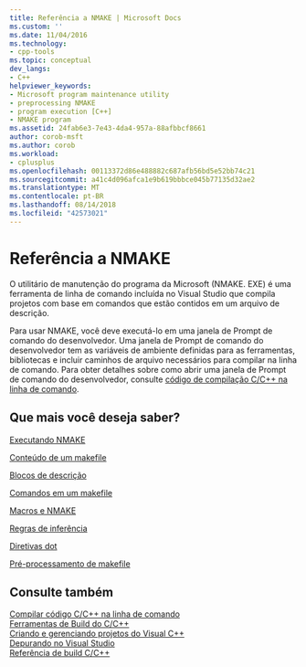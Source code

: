 ```yaml
---
title: Referência a NMAKE | Microsoft Docs
ms.custom: ''
ms.date: 11/04/2016
ms.technology:
- cpp-tools
ms.topic: conceptual
dev_langs:
- C++
helpviewer_keywords:
- Microsoft program maintenance utility
- preprocessing NMAKE
- program execution [C++]
- NMAKE program
ms.assetid: 24fab6e3-7e43-4da4-957a-88afbbcf8661
author: corob-msft
ms.author: corob
ms.workload:
- cplusplus
ms.openlocfilehash: 00113372d86e488882c687afb56bd5e52bb74c21
ms.sourcegitcommit: a41c4d096afca1e9b619bbbce045b77135d32ae2
ms.translationtype: MT
ms.contentlocale: pt-BR
ms.lasthandoff: 08/14/2018
ms.locfileid: "42573021"
---
```

# <a name="nmake-reference"></a>Referência a NMAKE
O utilitário de manutenção do programa da Microsoft (NMAKE. EXE) é uma ferramenta de linha de comando incluída no Visual Studio que compila projetos com base em comandos que estão contidos em um arquivo de descrição.  
  
 Para usar NMAKE, você deve executá-lo em uma janela de Prompt de comando do desenvolvedor. Uma janela de Prompt de comando do desenvolvedor tem as variáveis de ambiente definidas para as ferramentas, bibliotecas e incluir caminhos de arquivo necessários para compilar na linha de comando. Para obter detalhes sobre como abrir uma janela de Prompt de comando do desenvolvedor, consulte [código de compilação C/C++ na linha de comando](../build/building-on-the-command-line.md).  
  
## <a name="what-do-you-want-to-know-more-about"></a>Que mais você deseja saber?  
 [Executando NMAKE](../build/running-nmake.md)  
  
 [Conteúdo de um makefile](../build/contents-of-a-makefile.md)  
  
 [Blocos de descrição](../build/description-blocks.md)  
  
 [Comandos em um makefile](../build/commands-in-a-makefile.md)  
  
 [Macros e NMAKE](../build/macros-and-nmake.md)  
  
 [Regras de inferência](../build/inference-rules.md)  
  
 [Diretivas dot](../build/dot-directives.md)  
  
 [Pré-processamento de makefile](../build/makefile-preprocessing.md)  
  
## <a name="see-also"></a>Consulte também  
 [Compilar código C/C++ na linha de comando](../build/building-on-the-command-line.md)   
 [Ferramentas de Build do C/C++](../build/reference/c-cpp-build-tools.md)   
 [Criando e gerenciando projetos do Visual C++](../ide/creating-and-managing-visual-cpp-projects.md)   
 [Depurando no Visual Studio](/visualstudio/debugger/debugging-in-visual-studio)   
 [Referência de build C/C++](../build/reference/c-cpp-building-reference.md)